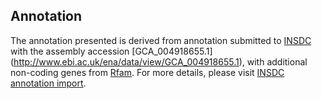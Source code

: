 
Annotation
----------

The annotation presented is derived from annotation submitted to
[INSDC](http://www.insdc.org) with the assembly accession [GCA\_004918655.1]
(http://www.ebi.ac.uk/ena/data/view/GCA_004918655.1),
with additional non-coding genes from
[Rfam](http://rfam.xfam.org/). For more details, please visit [INSDC
annotation import](http://ensemblgenomes.org/info/data/insdc_annotation).
